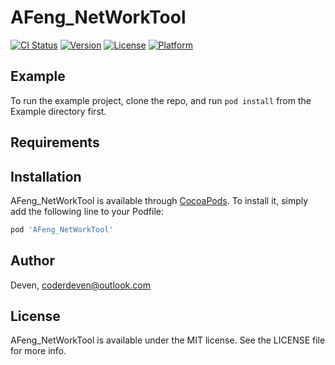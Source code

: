 # AFeng_NetWorkTool

[![CI Status](https://img.shields.io/travis/Deven/AFeng_NetWorkTool.svg?style=flat)](https://travis-ci.org/Deven/AFeng_NetWorkTool)
[![Version](https://img.shields.io/cocoapods/v/AFeng_NetWorkTool.svg?style=flat)](https://cocoapods.org/pods/AFeng_NetWorkTool)
[![License](https://img.shields.io/cocoapods/l/AFeng_NetWorkTool.svg?style=flat)](https://cocoapods.org/pods/AFeng_NetWorkTool)
[![Platform](https://img.shields.io/cocoapods/p/AFeng_NetWorkTool.svg?style=flat)](https://cocoapods.org/pods/AFeng_NetWorkTool)

## Example

To run the example project, clone the repo, and run `pod install` from the Example directory first.

## Requirements

## Installation

AFeng_NetWorkTool is available through [CocoaPods](https://cocoapods.org). To install
it, simply add the following line to your Podfile:

```ruby
pod 'AFeng_NetWorkTool'
```

## Author

Deven, coderdeven@outlook.com

## License

AFeng_NetWorkTool is available under the MIT license. See the LICENSE file for more info.

